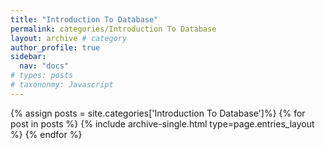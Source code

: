 ```yaml
---
title: "Introduction To Database"
permalink: categories/Introduction To Database
layout: archive # category
author_profile: true
sidebar:
  nav: "docs"
# types: posts
# taxononmy: Javascript
---
```


{% assign posts = site.categories['Introduction To Database']%}
{% for post in posts %}
  {% include archive-single.html type=page.entries_layout %}
{% endfor %}
